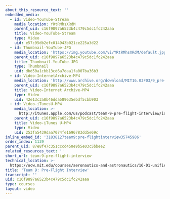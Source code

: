 ```yaml
---
about_this_resource_text: ''
embedded_media:
  - id: Video-YouTube-Stream
    media_location: YRtRMhsXRdM
    parent_uid: c16f9897a6523b4c479c5dc1fc242aaa
    title: Video-YouTube-Stream
    type: Video
    uid: e57c95db2efc014943b021ce225a3d22
  - id: Thumbnail-YouTube-JPG
    media_location: 'https://img.youtube.com/vi/YRtRMhsXRdM/default.jpg'
    parent_uid: c16f9897a6523b4c479c5dc1fc242aaa
    title: Thumbnail-YouTube-JPG
    type: Thumbnail
    uid: dbd50a1cbb13cd6a7daa1fa007ba36b3
  - id: Video-InternetArchive-MP4
    media_location: 'http://www.archive.org/download/MIT16.03F03/9_pre-220k.mp4'
    parent_uid: c16f9897a6523b4c479c5dc1fc242aaa
    title: Video-Internet Archive-MP4
    type: Video
    uid: 42e13c3a8b46dda589635ebdf5cbb903
  - id: Video-iTunesU-MP4
    media_location: >-
      http://itunes.apple.com/us/podcast/team-9-pre-flight-interview/id354868963?i=80690319
    parent_uid: c16f9897a6523b4c479c5dc1fc242aaa
    title: Video-iTunes U-MP4
    type: Video
    uid: 253fa5439daa7074fe1696783dd5e69c
inline_embed_id: '31838127team9:pre-flightinterview35745986'
order_index: 1139
parent_uid: 87e8f47c351cccd450e9b5e03c5bbee2
related_resources_text: ''
short_url: team-9-pre-flight-interview
technical_location: >-
  https://ocw.mit.edu/courses/aeronautics-and-astronautics/16-01-unified-engineering-i-ii-iii-iv-fall-2005-spring-2006/systems-labs-04/team-9-pre-flight-interview
title: 'Team 9: Pre-Flight Interview'
transcript: ''
uid: c16f9897a6523b4c479c5dc1fc242aaa
type: courses
layout: video
---
```

